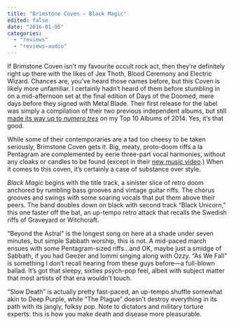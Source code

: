 ```yaml
---
title: "Brimstone Coven – Black Magic"
edited: false
date: "2016-01-05"
categories:
  - "reviews"
  - "reviews-audio"
---
```


If Brimstone Coven isn’t my favourite occult rock act, then they’re definitely right up there with the likes of Jex Thoth, Blood Ceremony and Electric Wizard. Chances are, you’ve heard those names before, but this Coven is likely more unfamiliar. I certainly hadn’t heard of them before stumbling in on a mid-afternoon set at the final edition of Days of the Doomed, mere days before they signed with Metal Blade. Their first release for the label was simply a compilation of their two previous independent albums, but still [made its way up to _numero tres_](https://hellbound.ca/2014/12/gruesome-gregs-top-10-albums-2014/) on my Top 10 Albums of 2014. Yes, it’s that good.

While some of their contemporaries are a tad too cheesy to be taken seriously, Brimstone Coven gets it. Big, meaty, proto-doom riffs a la Pentagram are complemented by eerie three-part vocal harmonies, without any cloaks or candles to be found (except in their [new music video](https://hellbound.ca/2014/12/gruesome-gregs-top-10-albums-2014/).) When it comes to this coven, it’s certainly a case of substance over style.

_Black Magic_ begins with the title track, a sinister slice of retro doom anchored by rumbling bass grooves and vintage guitar riffs. The chorus grooves and swings with some soaring vocals that put them above their peers. The band doubles down on black with second track “Black Unicorn,” this one faster off the bat, an up-tempo retro attack that recalls the Swedish riffs of Graveyard or Witchcraft.

“Beyond the Astral” is the longest song on here at a shade under seven minutes, but simple Sabbath worship, this is not. A mid-paced march ensues with some Pentagram-sized riffs…and OK, maybe just a smidge of Sabbath, if you had Geezer and Iommi singing along with Ozzy. “As We Fall” is something I don’t recall hearing from these guys before—a full-blown ballad. It’s got that sleepy, sixties psych-pop feel, albeit with subject matter that most artists of that era wouldn’t touch.

“Slow Death” is actually pretty fast-paced, an up-tempo shuffle somewhat akin to Deep Purple, while “The Plague” doesn’t destroy everything in its path with its jangly, folksy pop. Note to dictators and military torture experts: this is how you make death and disease more pleasurable.
